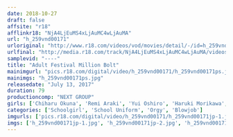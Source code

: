 ```yaml
---
date: 2018-10-27
draft: false
affsite: "r18"
afflinkr18: "NjA4LjEuMS4xLjAuMC4wLjAuMA"
url: "h_259vnd00171"
urloriginal: "http://www.r18.com/videos/vod/movies/detail/-/id=h_259vnd00171"
urlfinal: "http://media.r18.com/track/NjA4LjEuMS4xLjAuMC4wLjAuMA/videos/vod/movies/detail/-/id=h_259vnd00171"
samplevid: "----"
title: "Adult Festival Million Bolt"
mainimgurl: "pics.r18.com/digital/video/h_259vnd00171/h_259vnd00171ps.jpg"
mainimgs: "h_259vnd00171ps.jpg"
releasedate: "July 13, 2017"
duration: 79
productioncomp: "NEXT GROUP"
girls: ['Chiharu Okuna', 'Remi Araki', 'Yui Oshiro', 'Haruki Morikawa', 'Yukari Masaki', 'Yuki Hirai', 'Seira Minami', 'Misara Hen', 'Nana Asakawa', 'Sara Okuyama']
categories: ['Schoolgirl', 'School Uniform', 'Orgy', 'Blowjob']
imgurls: ['pics.r18.com/digital/video/h_259vnd00171/h_259vnd00171jp-1.jpg', 'pics.r18.com/digital/video/h_259vnd00171/h_259vnd00171jp-2.jpg', 'pics.r18.com/digital/video/h_259vnd00171/h_259vnd00171jp-3.jpg', 'pics.r18.com/digital/video/h_259vnd00171/h_259vnd00171jp-4.jpg', 'pics.r18.com/digital/video/h_259vnd00171/h_259vnd00171jp-5.jpg', 'pics.r18.com/digital/video/h_259vnd00171/h_259vnd00171jp-6.jpg', 'pics.r18.com/digital/video/h_259vnd00171/h_259vnd00171jp-7.jpg', 'pics.r18.com/digital/video/h_259vnd00171/h_259vnd00171jp-8.jpg', 'pics.r18.com/digital/video/h_259vnd00171/h_259vnd00171jp-9.jpg', 'pics.r18.com/digital/video/h_259vnd00171/h_259vnd00171jp-10.jpg', 'pics.r18.com/digital/video/h_259vnd00171/h_259vnd00171jp-11.jpg', 'pics.r18.com/digital/video/h_259vnd00171/h_259vnd00171jp-12.jpg', 'pics.r18.com/digital/video/h_259vnd00171/h_259vnd00171jp-13.jpg', 'pics.r18.com/digital/video/h_259vnd00171/h_259vnd00171jp-14.jpg', 'pics.r18.com/digital/video/h_259vnd00171/h_259vnd00171jp-15.jpg', 'pics.r18.com/digital/video/h_259vnd00171/h_259vnd00171jp-16.jpg', 'pics.r18.com/digital/video/h_259vnd00171/h_259vnd00171jp-17.jpg', 'pics.r18.com/digital/video/h_259vnd00171/h_259vnd00171jp-18.jpg', 'pics.r18.com/digital/video/h_259vnd00171/h_259vnd00171jp-19.jpg', 'pics.r18.com/digital/video/h_259vnd00171/h_259vnd00171jp-20.jpg']
imgs: ['h_259vnd00171jp-1.jpg', 'h_259vnd00171jp-2.jpg', 'h_259vnd00171jp-3.jpg', 'h_259vnd00171jp-4.jpg', 'h_259vnd00171jp-5.jpg', 'h_259vnd00171jp-6.jpg', 'h_259vnd00171jp-7.jpg', 'h_259vnd00171jp-8.jpg', 'h_259vnd00171jp-9.jpg', 'h_259vnd00171jp-10.jpg', 'h_259vnd00171jp-11.jpg', 'h_259vnd00171jp-12.jpg', 'h_259vnd00171jp-13.jpg', 'h_259vnd00171jp-14.jpg', 'h_259vnd00171jp-15.jpg', 'h_259vnd00171jp-16.jpg', 'h_259vnd00171jp-17.jpg', 'h_259vnd00171jp-18.jpg', 'h_259vnd00171jp-19.jpg', 'h_259vnd00171jp-20.jpg']
---
```

